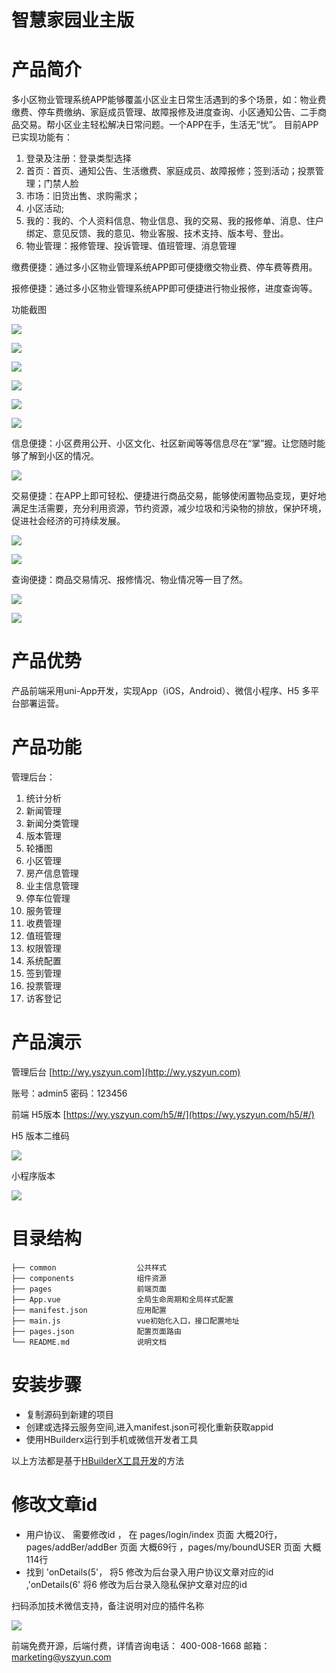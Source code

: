 <h1> 智慧家园业主版 </h1>

# 产品简介


多小区物业管理系统APP能够覆盖小区业主日常生活遇到的多个场景，如：物业费缴费、停车费缴纳、家庭成员管理、故障报修及进度查询、小区通知公告、二手商品交易。帮小区业主轻松解决日常问题。一个APP在手，生活无“忧”。
目前APP已实现功能有：
1. 登录及注册：登录类型选择
2. 首页：首页、通知公告、生活缴费、家庭成员、故障报修；签到活动；投票管理；门禁人脸
3. 市场：旧货出售、求购需求；
4. 小区活动;
5. 我的：我的、个人资料信息、物业信息、我的交易、我的报修单、消息、住户绑定、意见反馈、我的意见、物业客服、技术支持、版本号、登出。
6. 物业管理：报修管理、投诉管理、值班管理、消息管理

缴费便捷：通过多小区物业管理系统APP即可便捷缴交物业费、停车费等费用。

报修便捷：通过多小区物业管理系统APP即可便捷进行物业报修，进度查询等。

功能截图

![](https://wiki.yszyun.com/uploads/yszyun-property-app/images/m_28229a51e024854202f4d20e7b314f7e_r.jpg)

![](https://wiki.yszyun.com/uploads/yszyun-property-app/images/m_89af47ad4891cf036972a51dc6343fc3_r.jpg)

![](https://wiki.yszyun.com/uploads/yszyun-property-app/images/m_8aea90a345cdc046ab4f0179682dd320_r.jpg)

![](https://wiki.yszyun.com/uploads/yszyun-property-app/images/m_5876456eb69a7f230ee2946564539e16_r.jpg)

![](https://wiki.yszyun.com/uploads/yszyun-property-app/images/m_a978e3e157da213b173e0b9b9552b50c_r.jpg)


![](https://wiki.yszyun.com/uploads/yszyun-property-app/images/m_0105a861241d01a7b8832629146636a9_r.jpg)


信息便捷：小区费用公开、小区文化、社区新闻等等信息尽在“掌”握。让您随时能够了解到小区的情况。

![](https://wiki.yszyun.com/uploads/yszyun-property-app/images/m_48d84a9e559c2d4aa0f5120fde9b57a8_r.jpg)

交易便捷：在APP上即可轻松、便捷进行商品交易，能够使闲置物品变现，更好地满足生活需要，充分利用资源，节约资源，减少垃圾和污染物的排放，保护环境，促进社会经济的可持续发展。

![](https://wiki.yszyun.com/uploads/yszyun-property-app/images/m_5d3bdc854098abbcec368ecf7824fc62_r.jpg)

![](https://wiki.yszyun.com/uploads/yszyun-property-app/images/m_4b70b31c9a192cb9024b3138599d6de6_r.jpg)

查询便捷：商品交易情况、报修情况、物业情况等一目了然。

![](https://wiki.yszyun.com/uploads/yszyun-property-app/images/m_fa96a4e4343239461dd62d4bdfa568e6_r.jpg)

![](https://wiki.yszyun.com/uploads/yszyun-property-app/images/m_157f1ced096d9f63a8afdfea3bf67770_r.jpg)

# 产品优势

产品前端采用uni-App开发，实现App（iOS，Android）、微信小程序、H5 多平台部署运营。


# 产品功能
管理后台：
1. 统计分析
2. 新闻管理
3. 新闻分类管理
4. 版本管理
5. 轮播图
6. 小区管理
7. 房产信息管理
8. 业主信息管理
9. 停车位管理
10. 服务管理
11. 收费管理
12. 值班管理
13. 权限管理
14. 系统配置
15. 签到管理
16. 投票管理
17. 访客登记


# 产品演示

管理后台 [http://wy.yszyun.com](http://wy.yszyun.com)

账号：admin5
密码：123456

前端
H5版本  [https://wy.yszyun.com/h5/#/](https://wy.yszyun.com/h5/#/)

H5 版本二维码

![](https://wiki.yszyun.com/uploads/yszyun-property-app/images/m_2af2ac380ce7c2aa2368714572a3157b_r.png)


小程序版本

![](https://wiki.yszyun.com/uploads/yszyun-property-app/images/m_8cdb04aee9242d5368c8e57ad29889e6_r.jpg)

# 目录结构
```
├── common                  公共样式
├── components              组件资源
├── pages                   前端页面
├── App.vue                 全局生命周期和全局样式配置
├── manifest.json           应用配置
├── main.js                 vue初始化入口，接口配置地址
├── pages.json              配置页面路由
└── README.md               说明文档 
```

# 安装步骤
* 复制源码到新建的项目
* 创建或选择云服务空间,进入manifest.json可视化重新获取appid
* 使用HBuilderx运行到手机或微信开发者工具

以上方法都是基于[HBuilderX工具开发](https://uniapp.dcloud.io/quickstart?id=_1-%e9%80%9a%e8%bf%87-hbuilderx-%e5%8f%af%e8%a7%86%e5%8c%96%e7%95%8c%e9%9d%a2)的方法

# 修改文章id
* 用户协议、 需要修改id ， 在 pages/login/index 页面 大概20行， pages/addBer/addBer 页面 大概69行 ，pages/my/boundUSER 页面 大概114行
* 找到 'onDetails(5'， 将5 修改为后台录入用户协议文章对应的id ,'onDetails(6' 将6 修改为后台录入隐私保护文章对应的id

扫码添加技术微信支持，备注说明对应的插件名称

![](https://wiki.yszyun.com/uploads/moa-admin/images/m_a3639d790e5a0b1f9d1a1dd5e695894c_r.png)


前端免费开源，后端付费，详情咨询电话： 400-008-1668
邮箱：marketing@yszyun.com